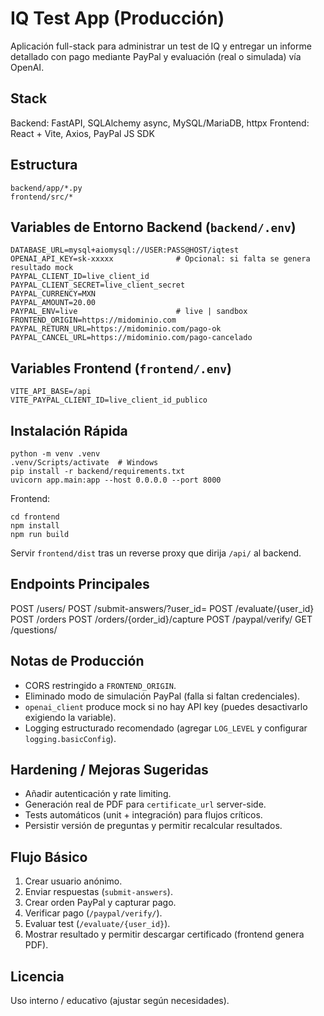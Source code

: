 # IQ Test App (Producción)

Aplicación full-stack para administrar un test de IQ y entregar un informe detallado con pago mediante PayPal y evaluación (real o simulada) vía OpenAI.

## Stack
Backend: FastAPI, SQLAlchemy async, MySQL/MariaDB, httpx
Frontend: React + Vite, Axios, PayPal JS SDK

## Estructura
```
backend/app/*.py
frontend/src/*
```

## Variables de Entorno Backend (`backend/.env`)
```
DATABASE_URL=mysql+aiomysql://USER:PASS@HOST/iqtest
OPENAI_API_KEY=sk-xxxxx              # Opcional: si falta se genera resultado mock
PAYPAL_CLIENT_ID=live_client_id
PAYPAL_CLIENT_SECRET=live_client_secret
PAYPAL_CURRENCY=MXN
PAYPAL_AMOUNT=20.00
PAYPAL_ENV=live                      # live | sandbox
FRONTEND_ORIGIN=https://midominio.com
PAYPAL_RETURN_URL=https://midominio.com/pago-ok
PAYPAL_CANCEL_URL=https://midominio.com/pago-cancelado
```

## Variables Frontend (`frontend/.env`)
```
VITE_API_BASE=/api
VITE_PAYPAL_CLIENT_ID=live_client_id_publico
```

## Instalación Rápida
```
python -m venv .venv
.venv/Scripts/activate  # Windows
pip install -r backend/requirements.txt
uvicorn app.main:app --host 0.0.0.0 --port 8000
```

Frontend:
```
cd frontend
npm install
npm run build
```
Servir `frontend/dist` tras un reverse proxy que dirija `/api/` al backend.

## Endpoints Principales
POST /users/
POST /submit-answers/?user_id=
POST /evaluate/{user_id}
POST /orders
POST /orders/{order_id}/capture
POST /paypal/verify/
GET  /questions/

## Notas de Producción
- CORS restringido a `FRONTEND_ORIGIN`.
- Eliminado modo de simulación PayPal (falla si faltan credenciales).
- `openai_client` produce mock si no hay API key (puedes desactivarlo exigiendo la variable).
- Logging estructurado recomendado (agregar `LOG_LEVEL` y configurar `logging.basicConfig`).

## Hardening / Mejoras Sugeridas
- Añadir autenticación y rate limiting.
- Generación real de PDF para `certificate_url` server-side.
- Tests automáticos (unit + integración) para flujos críticos.
- Persistir versión de preguntas y permitir recalcular resultados.

## Flujo Básico
1. Crear usuario anónimo.
2. Enviar respuestas (`submit-answers`).
3. Crear orden PayPal y capturar pago.
4. Verificar pago (`/paypal/verify/`).
5. Evaluar test (`/evaluate/{user_id}`).
6. Mostrar resultado y permitir descargar certificado (frontend genera PDF).

## Licencia
Uso interno / educativo (ajustar según necesidades).
